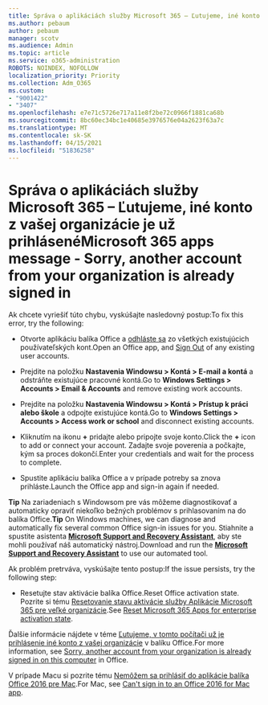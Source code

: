 ```yaml
---
title: Správa o aplikáciách služby Microsoft 365 – Ľutujeme, iné konto z vašej organizácie je už prihlásené
ms.author: pebaum
author: pebaum
manager: scotv
ms.audience: Admin
ms.topic: article
ms.service: o365-administration
ROBOTS: NOINDEX, NOFOLLOW
localization_priority: Priority
ms.collection: Adm_O365
ms.custom:
- "9001422"
- "3407"
ms.openlocfilehash: e7e71c5726e717a11e8f2be72c0966f1881ca68b
ms.sourcegitcommit: 8bc60ec34bc1e40685e3976576e04a2623f63a7c
ms.translationtype: MT
ms.contentlocale: sk-SK
ms.lasthandoff: 04/15/2021
ms.locfileid: "51836258"
---
```

# <a name="microsoft-365-apps-message---sorry-another-account-from-your-organization-is-already-signed-in"></a><span data-ttu-id="2620d-102">Správa o aplikáciách služby Microsoft 365 – Ľutujeme, iné konto z vašej organizácie je už prihlásené</span><span class="sxs-lookup"><span data-stu-id="2620d-102">Microsoft 365 apps message - Sorry, another account from your organization is already signed in</span></span>

<span data-ttu-id="2620d-103">Ak chcete vyriešiť túto chybu, vyskúšajte nasledovný postup:</span><span class="sxs-lookup"><span data-stu-id="2620d-103">To fix this error, try the following:</span></span>

- <span data-ttu-id="2620d-104">Otvorte aplikáciu balíka Office a [odhláste sa](https://support.office.com/article/sign-out-of-office-5a20dc11-47e9-4b6f-945d-478cb6d92071) zo všetkých existujúcich používateľských kont.</span><span class="sxs-lookup"><span data-stu-id="2620d-104">Open an Office app, and [Sign Out](https://support.office.com/article/sign-out-of-office-5a20dc11-47e9-4b6f-945d-478cb6d92071) of any existing user accounts.</span></span>

- <span data-ttu-id="2620d-105">Prejdite na položku **Nastavenia Windowsu > Kontá > E-mail a kontá** a odstráňte existujúce pracovné kontá.</span><span class="sxs-lookup"><span data-stu-id="2620d-105">Go to **Windows Settings > Accounts > Email & Accounts** and remove existing work accounts.</span></span>

- <span data-ttu-id="2620d-106">Prejdite na položku **Nastavenia Windowsu > Kontá > Prístup k práci alebo škole** a odpojte existujúce kontá.</span><span class="sxs-lookup"><span data-stu-id="2620d-106">Go to **Windows Settings > Accounts > Access work or school** and disconnect existing accounts.</span></span> 

- <span data-ttu-id="2620d-107">Kliknutím na ikonu **+** pridajte alebo pripojte svoje konto.</span><span class="sxs-lookup"><span data-stu-id="2620d-107">Click the **+** icon to add or connect your account.</span></span> <span data-ttu-id="2620d-108">Zadajte svoje poverenia a počkajte, kým sa proces dokončí.</span><span class="sxs-lookup"><span data-stu-id="2620d-108">Enter your credentials and wait for the process to complete.</span></span>

- <span data-ttu-id="2620d-109">Spustite aplikáciu balíka Office a v prípade potreby sa znova prihláste.</span><span class="sxs-lookup"><span data-stu-id="2620d-109">Launch the Office app and sign-in again if needed.</span></span> 

<span data-ttu-id="2620d-110">**Tip** Na zariadeniach s Windowsom pre vás môžeme diagnostikovať a automaticky opraviť niekoľko bežných problémov s prihlasovaním na do balíka Office.</span><span class="sxs-lookup"><span data-stu-id="2620d-110">**Tip** On Windows machines, we can diagnose and automatically fix several common Office sign-in issues for you.</span></span> <span data-ttu-id="2620d-111">Stiahnite a spustite asistenta **[Microsoft Support and Recovery Assistant](https://aka.ms/SaRA-OfficeSignInScenario)**, aby ste mohli používať náš automatický nástroj.</span><span class="sxs-lookup"><span data-stu-id="2620d-111">Download and run the  **[Microsoft Support and Recovery Assistant](https://aka.ms/SaRA-OfficeSignInScenario)** to use our automated tool.</span></span>

<span data-ttu-id="2620d-112">Ak problém pretrváva, vyskúšajte tento postup:</span><span class="sxs-lookup"><span data-stu-id="2620d-112">If the issue persists, try the following step:</span></span> 

- <span data-ttu-id="2620d-113">Resetujte stav aktivácie balíka Office.</span><span class="sxs-lookup"><span data-stu-id="2620d-113">Reset Office activation state.</span></span> <span data-ttu-id="2620d-114">Pozrite si tému [Resetovanie stavu aktivácie služby Aplikácie Microsoft 365 pre veľké organizácie](https://docs.microsoft.com/office365/troubleshoot/activation/reset-office-365-proplus-activation-state).</span><span class="sxs-lookup"><span data-stu-id="2620d-114">See [Reset Microsoft 365 Apps for enterprise activation state](https://docs.microsoft.com/office365/troubleshoot/activation/reset-office-365-proplus-activation-state).</span></span>

<span data-ttu-id="2620d-115">Ďalšie informácie nájdete v téme [Ľutujeme, v tomto počítači už je prihlásenie iné konto z vašej organizácie](https://docs.microsoft.com/office/troubleshoot/error-messages/another-account-already-signed-in) v balíku Office.</span><span class="sxs-lookup"><span data-stu-id="2620d-115">For more information, see [Sorry, another account from your organization is already signed in on this computer](https://docs.microsoft.com/office/troubleshoot/error-messages/another-account-already-signed-in) in Office.</span></span>

<span data-ttu-id="2620d-116">V prípade Macu si pozrite tému [Nemôžem sa prihlásiť do aplikácie balíka Office 2016 pre Mac](https://docs.microsoft.com/office365/troubleshoot/authentication/sign-in-to-office-2016-for-mac-fail).</span><span class="sxs-lookup"><span data-stu-id="2620d-116">For Mac, see [Can't sign in to an Office 2016 for Mac app](https://docs.microsoft.com/office365/troubleshoot/authentication/sign-in-to-office-2016-for-mac-fail).</span></span>
